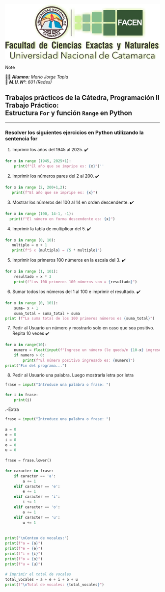 ![ ](FACEN.png)

> [!NOTE]
>:man_student: _**Alumno:**_ _Mario Jorge Tapia_ <br/> :memo: _**M.U. Nº**_: _601 (Redes)_


## Trabajos prácticos de la Cátedra, Programación II Trabajo Práctico:<br/>Estructura `For` y función `Range` en Python
---
### Resolver los siguientes ejercicios en Python utilizando la sentencia for

1. Imprimir los años del 1945 al 2025. :heavy_check_mark:

```python
for x in range (1945, 2025+1):
    print(f"El año que se impripe es: {x}")''
```
2. Imprimir los números pares del 2 al 200. :heavy_check_mark:

```python
for x in range (2, 200+1,2):
   print(f"El año que se impripe es: {x}")
```    

3. Mostrar los números del 100 al 14 en orden descendente. :heavy_check_mark:

```python
for x in range (100, 14-1, -1):
  print(f"El número en forma descendente es: {x}")
```
4. Imprimir la tabla de multiplicar del 5. :heavy_check_mark:
```python
for x in range (0, 10):
   multiplo = x + 1
   print(f"5 x {multiplo} = {5 * multiplo}")
```
5. Imprimir los primeros 100 números en la escala del 3. :heavy_check_mark:

```python
for x in range (1, 101):
    resultado = x * 3
    print(f"Los 100 primeros 100 números son = {resultado}")
```
6. Sumar todos los números del 1 al 100 e imprimir el resultado. :heavy_check_mark:

```python
for x in range (0, 101):
    suma= x + 1
    suma_total = suma_total + suma
print (f"La suma total de los 100 primeros números es {suma_total}")
```
7. Pedir al Usuario un número y mostrarlo solo en caso que sea positivo. Repita 10 veces :heavy_check_mark:
```python
for x in range(10):
    numero = float(input(f"Ingrese un número (le queda/n {10-x} ingreso/s): "))
    if numero > 0:
        print(f"El número positivo ingresado es: {numero}")
print("Fin del programa...")
```
8. Pedir al Usuario una palabra. Luego mostrarla letra por letra
```python
frase = input("Introduce una palabra o frase: ")

for i in frase:
    print(i)
```
.-Extra
```python
frase = input("Introduce una palabra o frase: ")

a = 0
e = 0
i = 0
o = 0
u = 0

frase = frase.lower()

for caracter in frase:
    if caracter == 'a':
        a += 1
    elif caracter == 'e':
        e += 1
    elif caracter == 'i':
        i += 1
    elif caracter == 'o':
        o += 1
    elif caracter == 'u':
        u += 1


print("\nConteo de vocales:")
print(f"a = {a}")
print(f"e = {e}")
print(f"i = {i}")
print(f"o = {o}")
print(f"u = {u}")

# Imprimir el total de vocales
total_vocales = a + e + i + o + u
print(f"\nTotal de vocales: {total_vocales}")
```
